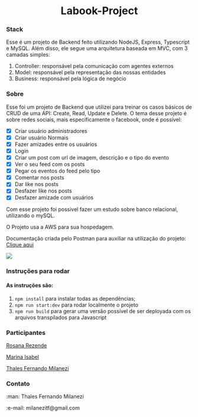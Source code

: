 <h1 align="center">Labook-Project</h1> 

<h3>Stack</h3>
<p>Esse é um projeto de Backend feito utilizando NodeJS, Express, Typescript 
e MySQL. Além disso, ele segue uma arquitetura baseada em MVC, com 3 camadas 
simples:</p>

1. Controller: responsável pela comunicação com agentes externos 
2. Model: responsável pela representação das nossas entidades
3. Business: responsável pela lógica de negócio

<h3>Sobre</h3>
<p>Esse foi um projeto de Backend que utilizei para treinar os casos básicos 
de CRUD de uma API: Create, Read, Update e Delete.
O tema desse projeto é sobre redes sociais, mais especificamente o facebook, onde é possível: </p>

- [X] Criar usuário administradores
- [X] Criar usuário Normais
- [X] Fazer amizades entre os usuários
- [X] Login
- [X] Criar um post com url de imagem, descrição e o tipo do evento
- [X] Ver o seu feed com os posts
- [X] Pegar os eventos do feed pelo tipo
- [X] Comentar nos posts
- [X] Dar like nos posts
- [X] Desfazer like nos posts
- [X] Desfazer amizade com usuários

<p>Com esse projeto foi possivel fazer um estudo sobre banco relacional, utilizando o mySQL.</p>
<p>
O Projeto usa a AWS para sua hospedagem.
</p>
<p>Documentação criada pelo Postman para auxiliar na utilização do projeto:
<a href="https://documenter.getpostman.com/view/10581431/T17GeShk">Clique aqui</a></p>

<img src="https://img.shields.io/badge/Status%20do%20desenvolvimento-COMPLETO-green"/>

<h3>Instruções para rodar</h3>
<h4>As instruções são:</h4>

1. `npm install` para instalar todas as dependências;
2. `npm run start:dev` para rodar localmente o projeto
3. `npm run build` para gerar uma versão possível de ser deployada com 
os arquivos transpilados para Javascript

<h3>Participantes</h3>

<p><a href="https://github.com/rosanarezende">Rosana Rezende</a></p>
<p><a href="https://github.com/marinaisabels">Marina Isabel</a></p>
<p><a href="https://github.com/ThalesMilanezi">Thales Fernando Milanezi</a></p>

<h3>Contato</h3>
<p>:man: Thales Fernando Milanezi</p>
<p>:e-mail: milanezitf@gmail.com</p>
